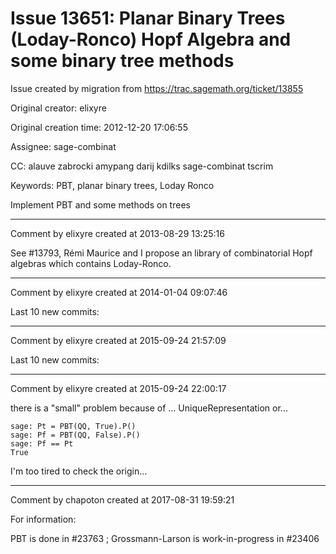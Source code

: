 # Issue 13651: Planar Binary Trees (Loday-Ronco) Hopf Algebra and some binary tree methods

Issue created by migration from https://trac.sagemath.org/ticket/13855

Original creator: elixyre

Original creation time: 2012-12-20 17:06:55

Assignee: sage-combinat

CC:  alauve zabrocki amypang darij kdilks sage-combinat tscrim

Keywords: PBT, planar binary trees, Loday Ronco

Implement PBT
and some methods on trees


---

Comment by elixyre created at 2013-08-29 13:25:16

See #13793, Rémi Maurice and I propose an library of combinatorial Hopf algebras which contains Loday-Ronco.


---

Comment by elixyre created at 2014-01-04 09:07:46

Last 10 new commits:


---

Comment by elixyre created at 2015-09-24 21:57:09

Last 10 new commits:


---

Comment by elixyre created at 2015-09-24 22:00:17

there is a "small" problem because of ... UniqueRepresentation or... 


```
sage: Pt = PBT(QQ, True).P()
sage: Pf = PBT(QQ, False).P()
sage: Pf == Pt
True
```


I'm too tired to check the origin...


---

Comment by chapoton created at 2017-08-31 19:59:21

For information:

PBT is done in #23763 ; Grossmann-Larson is work-in-progress in #23406
